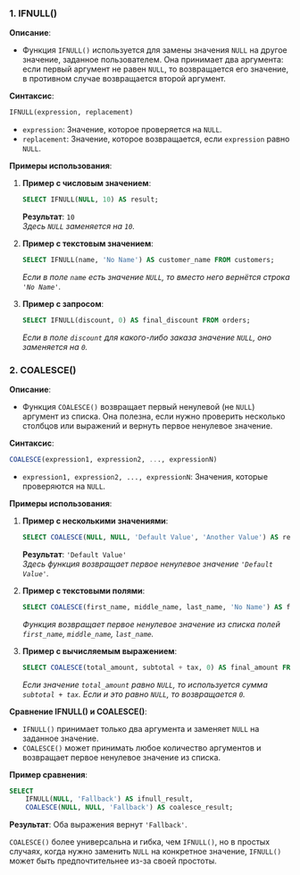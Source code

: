 ### 1. **IFNULL()**

**Описание**:
- Функция `IFNULL()` используется для замены значения `NULL` на другое значение, заданное пользователем. Она принимает два аргумента: если первый аргумент не равен `NULL`, то возвращается его значение, в противном случае возвращается второй аргумент.

**Синтаксис**:
```sql
IFNULL(expression, replacement)
```

- `expression`: Значение, которое проверяется на `NULL`.
- `replacement`: Значение, которое возвращается, если `expression` равно `NULL`.

**Примеры использования**:

1. **Пример с числовым значением**:
   ```sql
   SELECT IFNULL(NULL, 10) AS result;
   ```
   **Результат**: `10`  
   *Здесь `NULL` заменяется на `10`.*

2. **Пример с текстовым значением**:
   ```sql
   SELECT IFNULL(name, 'No Name') AS customer_name FROM customers;
   ```
   *Если в поле `name` есть значение `NULL`, то вместо него вернётся строка `'No Name'`.*

3. **Пример с запросом**:
   ```sql
   SELECT IFNULL(discount, 0) AS final_discount FROM orders;
   ```
   *Если в поле `discount` для какого-либо заказа значение `NULL`, оно заменяется на `0`.*

### 2. **COALESCE()**

**Описание**:
- Функция `COALESCE()` возвращает первый ненулевой (не `NULL`) аргумент из списка. Она полезна, если нужно проверить несколько столбцов или выражений и вернуть первое ненулевое значение.

**Синтаксис**:
```sql
COALESCE(expression1, expression2, ..., expressionN)
```

- `expression1, expression2, ..., expressionN`: Значения, которые проверяются на `NULL`.

**Примеры использования**:

1. **Пример с несколькими значениями**:
   ```sql
   SELECT COALESCE(NULL, NULL, 'Default Value', 'Another Value') AS result;
   ```
   **Результат**: `'Default Value'`  
   *Здесь функция возвращает первое ненулевое значение `'Default Value'`.*

2. **Пример с текстовыми полями**:
   ```sql
   SELECT COALESCE(first_name, middle_name, last_name, 'No Name') AS full_name FROM customers;
   ```
   *Функция возвращает первое ненулевое значение из списка полей `first_name`, `middle_name`, `last_name`.*

3. **Пример с вычисляемым выражением**:
   ```sql
   SELECT COALESCE(total_amount, subtotal + tax, 0) AS final_amount FROM invoices;
   ```
   *Если значение `total_amount` равно `NULL`, то используется сумма `subtotal + tax`. Если и это равно `NULL`, то возвращается `0`.*

**Сравнение IFNULL() и COALESCE()**:

- `IFNULL()` принимает только два аргумента и заменяет `NULL` на заданное значение.
- `COALESCE()` может принимать любое количество аргументов и возвращает первое ненулевое значение из списка.

**Пример сравнения**:
```sql
SELECT 
    IFNULL(NULL, 'Fallback') AS ifnull_result,
    COALESCE(NULL, NULL, 'Fallback') AS coalesce_result;
```

**Результат**: Оба выражения вернут `'Fallback'`.

`COALESCE()` более универсальна и гибка, чем `IFNULL()`, но в простых случаях, когда нужно заменить `NULL` на конкретное значение, `IFNULL()` может быть предпочтительнее из-за своей простоты.